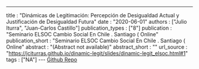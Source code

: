 ---
title : "Dinámicas de Legitimación: Percepción de Desigualdad Actual y Justificación de Desigualdad Futura"
date : "2020-06-01"
authors : ["Julio Iturra", "Juan-Carlos Castillo"]
publication_types : ["8"]
publication : "Seminario ELSOC Cambio Social En Chile . Santiago ( Online"
publication_short : "Seminario ELSOC Cambio Social En Chile . Santiago ( Online"
abstract : "(Abstract not available)"
abstract_short : ""
url_source : "https://jciturras.github.io/dinamic-legit/slides/dinamic-legit_elsoc.html#1"
tags : ["NA"]
--- [ Github Repo](https://github.com/jciturras/dinamic-legit)
